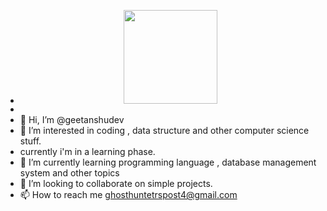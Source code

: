 - <div id="header" align="center">
    <img src="https://media.giphy.com/media/M9gbBd9nbDrOTu1Mqx/giphy.gif" width="150">
  </div>
- 
- 👋 Hi, I’m @geetanshudev
- 👀 I’m interested in coding , data structure and other computer science stuff.
- currently i'm in a learning phase.
- 🌱 I’m currently learning programming language , database management system and other topics  
- 💞️ I’m looking to collaborate on simple projects.
- 📫 How to reach me ghosthuntetrspost4@gmail.com

<!---
geetanshudev/geetanshudev is a ✨ special ✨ repository because its `README.md` (this file) appears on your GitHub profile.
You can click the Preview link to take a look at your changes.
--->
